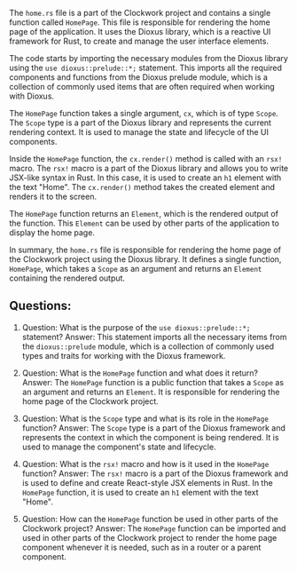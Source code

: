 
The `home.rs` file is a part of the Clockwork project and contains a single function called `HomePage`. This file is responsible for rendering the home page of the application. It uses the Dioxus library, which is a reactive UI framework for Rust, to create and manage the user interface elements.

The code starts by importing the necessary modules from the Dioxus library using the `use dioxus::prelude::*;` statement. This imports all the required components and functions from the Dioxus prelude module, which is a collection of commonly used items that are often required when working with Dioxus.

The `HomePage` function takes a single argument, `cx`, which is of type `Scope`. The `Scope` type is a part of the Dioxus library and represents the current rendering context. It is used to manage the state and lifecycle of the UI components.

Inside the `HomePage` function, the `cx.render()` method is called with an `rsx!` macro. The `rsx!` macro is a part of the Dioxus library and allows you to write JSX-like syntax in Rust. In this case, it is used to create an `h1` element with the text "Home". The `cx.render()` method takes the created element and renders it to the screen.

The `HomePage` function returns an `Element`, which is the rendered output of the function. This `Element` can be used by other parts of the application to display the home page.

In summary, the `home.rs` file is responsible for rendering the home page of the Clockwork project using the Dioxus library. It defines a single function, `HomePage`, which takes a `Scope` as an argument and returns an `Element` containing the rendered output.
## Questions: 
 1. Question: What is the purpose of the `use dioxus::prelude::*;` statement?
   Answer: This statement imports all the necessary items from the `dioxus::prelude` module, which is a collection of commonly used types and traits for working with the Dioxus framework.

2. Question: What is the `HomePage` function and what does it return?
   Answer: The `HomePage` function is a public function that takes a `Scope` as an argument and returns an `Element`. It is responsible for rendering the home page of the Clockwork project.

3. Question: What is the `Scope` type and what is its role in the `HomePage` function?
   Answer: The `Scope` type is a part of the Dioxus framework and represents the context in which the component is being rendered. It is used to manage the component's state and lifecycle.

4. Question: What is the `rsx!` macro and how is it used in the `HomePage` function?
   Answer: The `rsx!` macro is a part of the Dioxus framework and is used to define and create React-style JSX elements in Rust. In the `HomePage` function, it is used to create an `h1` element with the text "Home".

5. Question: How can the `HomePage` function be used in other parts of the Clockwork project?
   Answer: The `HomePage` function can be imported and used in other parts of the Clockwork project to render the home page component whenever it is needed, such as in a router or a parent component.
    